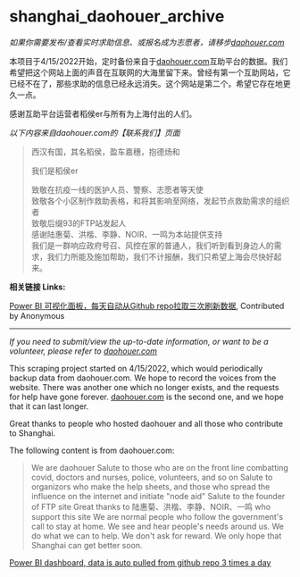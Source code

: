 # shanghai_daohouer_archive

*如果你需要发布/查看实时求助信息、或报名成为志愿者，请移步[daohouer.com](daohouer.com)*

本项目于4/15/2022开始，定时备份来自于[daohouer.com](daohouer.com)互助平台的数据。我们希望把这个网站上面的声音在互联网的大海里留下来。曾经有第一个互助网站，它已经不在了，那些求助的信息已经永远消失。这个网站是第二个。希望它存在地更久一点。

感谢互助平台运营者稻侯er与所有为上海付出的人们。

*以下内容来自daohouer.com的【联系我们】页面*

> 西汉有国，其名稻侯，盈车嘉穗，抱德炀和
>
> 我们是稻侯er  
>
> 致敬在抗疫一线的医护人员、警察、志愿者等天使  
> 致敬各个小区制作救助表格，和将其影响至网络，发起节点救助需求的组织者  
> 致敬后缀93的FTP站发起人  
> 感谢陆惠菊、洪楷、李静、NOIR、一鸣为本站提供支持  
> 我们是一群响应政府号召、风控在家的普通人，我们听到看到身边人的需求，我们力所能及施加帮助，我们不计报酬，我们只希望上海会尽快好起来。  


**相关链接 Links:**



[Power BI 可视化面板，每天自动从Github repo拉取三次刷新数据](https://shcovid.vercel.app), Contributed by Anonymous


---


*If you need to submit/view the up-to-date information, or want to be a volunteer, please refer to [daohouer.com](daohouer.com)*

This scraping project started on 4/15/2022, which would periodically backup data from daohouer.com. We hope to record the voices from the website. There was another one which no longer exists, and the requests for help have gone forever. [daohouer.com](daohouer.com) is the second one, and we hope that it can last longer.

Great thanks to people who hosted daohouer and all those who contribute to Shanghai.

The following content is from daohouer.com:

> We are daohouer
> Salute to those who are on the front line combatting covid, doctors and nurses, police, volunteers, and so on
> Salute to organizors who make the help sheets, and those who spread the influence on the internet and initiate "node aid"
> Salute to the founder of FTP site
> Great thanks to 陆惠菊、洪楷、李静、NOIR、一鸣 who support this site
> We are normal people who follow the government's call to stay at home. We see and hear people's needs around us. We do what we can to help. We don't ask for reward. We only hope that Shanghai can get better soon.


[Power BI dashboard, data is auto pulled from github repo 3 times a day](https://shcovid.vercel.app)
